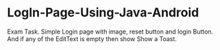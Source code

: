 # LogIn-Page-Using-Java-Android
Exam Task. Simple Login page with image, reset button and login Button. And if any of the EditText is empty then show Show a Toast. 
